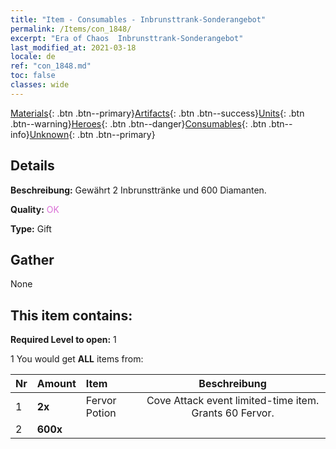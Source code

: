 ```yaml
---
title: "Item - Consumables - Inbrunsttrank-Sonderangebot"
permalink: /Items/con_1848/
excerpt: "Era of Chaos  Inbrunsttrank-Sonderangebot"
last_modified_at: 2021-03-18
locale: de
ref: "con_1848.md"
toc: false
classes: wide
---
```

 [Materials](/de/Items/){: .btn .btn--primary}[Artifacts](/de/Items/Artifacts/){: .btn .btn--success}[Units](/de/Items/Units/){: .btn .btn--warning}[Heroes](/de/Items/Heroes/){: .btn .btn--danger}[Consumables](/de/Items/Consumables/){: .btn .btn--info}[Unknown](/de/Items/Unknown/){: .btn .btn--primary}

## Details
 **Beschreibung:** Gewährt 2 Inbrunsttränke und 600 Diamanten.

 **Quality:** <span style="color: #DA70D6">OK</span>

 **Type:** Gift

## Gather

  None

## This item contains:

 **Required Level to open:** 1

 1 You would get **ALL** items  from:

  | Nr | Amount |     Item    | Beschreibung |
  |:---|:-------|:------------|:-----------:|
  | 1 |  **2x** | Fervor Potion | Cove Attack event limited-time item. Grants 60 Fervor.  | 
  | 2 |  **600x** | <i class="fas fa-gem"/> |  | 
